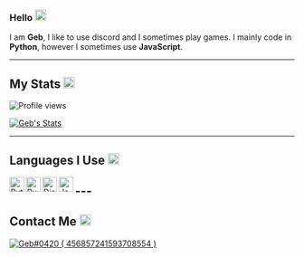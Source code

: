 ### Hello <img src= "https://cdn.discordapp.com/emojis/894174551821385740.png?size=80" alt='wave' width="20px">

I am **Geb**, I like to use discord and I sometimes play games. I mainly code in **Python**, however I sometimes use **JavaScript**.

---

## My Stats <img src= "https://cdn.discordapp.com/emojis/894175687878017055.png?size=80" alt='stats' width="20px">

![Profile views](https://gpvc.arturio.dev/ItzGeb)

[![Geb's Stats](https://github-readme-stats.vercel.app/api?username=ItzGeb&show_icons=true&theme=dracula)](https://github.com/ItzGeb/github-readme-stats)

---

## Languages I Use <img src= "https://cdn.discordapp.com/emojis/894176437697908776.png?size=80" alt='typing' width="20px">

<div>
<img align="left" alt="Python" width="26px" src="https://i.imgur.com/ml09ccU.png"/>
<img align="left" alt="Py-Cord" width="26px" src="https://avatars.githubusercontent.com/u/89700626?v=4D"/>
<img align="left" alt="Discord.js" width="26px" src="https://cdn.discordapp.com/emojis/851461195554619442.png?v=1.png" />
<img align="left" alt="JavaScript" width="26px" src="https://i.imgur.com/3u1wzwE.png"/> 
</div>

## ---

## Contact Me <img src= "https://cdn.discordapp.com/emojis/894177209865076787.png?size=80" alt='project' width="20px">

<a href="https://discord.com/users/456857241593708554">
<img src="https://discord.c99.nl/widget/theme-1/456857241593708554.png" alt="Geb#0420 ( 456857241593708554 )"/>
</a>
